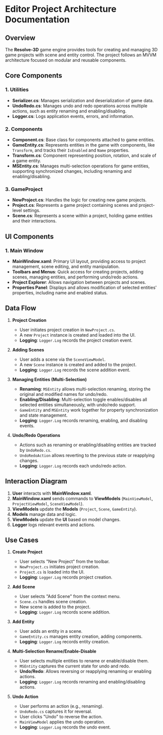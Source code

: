 # Editor Project Architecture Documentation

## Overview
The **Resolve-3D** game engine provides tools for creating and managing 3D game projects with scene and entity control. The project follows an MVVM architecture focused on modular and reusable components.

## Core Components
### 1. **Utilities**
- **Serializer.cs**: Manages serialization and deserialization of game data.
- **UndoRedo.cs**: Manages undo and redo operations across multiple actions, such as entity renaming and enabling/disabling.
- **Logger.cs**: Logs application events, errors, and information.

### 2. **Components**
- **Component.cs**: Base class for components attached to game entities.
- **GameEntity.cs**: Represents entities in the game with components, like `Transform`, and tracks their `IsEnabled` and `Name` properties.
- **Transform.cs**: Component representing position, rotation, and scale of a game entity.
- **MSEntity.cs**: Manages multi-selection operations for game entities, supporting synchronized changes, including renaming and enabling/disabling.

### 3. **GameProject**
- **NewProject.cs**: Handles the logic for creating new game projects.
- **Project.cs**: Represents a game project containing scenes and project-level settings.
- **Scene.cs**: Represents a scene within a project, holding game entities and their interactions.

## UI Components
### 1. **Main Window**
- **MainWindow.xaml**: Primary UI layout, providing access to project management, scene editing, and entity manipulation.
- **Toolbars and Menus**: Quick access for creating projects, adding scenes, managing entities, and performing undo/redo actions.
- **Project Explorer**: Allows navigation between projects and scenes.
- **Properties Panel**: Displays and allows modification of selected entities' properties, including name and enabled status.

## Data Flow
1. **Project Creation**
   - User initiates project creation in `NewProject.cs`.
   - A new `Project` instance is created and loaded into the UI.
   - **Logging**: `Logger.Log` records the project creation event.

2. **Adding Scenes**
   - User adds a scene via the `SceneViewModel`.
   - A new `Scene` instance is created and added to the project.
   - **Logging**: `Logger.Log` records the scene addition event.

3. **Managing Entities (Multi-Selection)**
   - **Renaming**: `MSEntity` allows multi-selection renaming, storing the original and modified names for undo/redo.
   - **Enabling/Disabling**: Multi-selection toggle enables/disables all selected entities simultaneously, with undo/redo support.
   - `GameEntity` and `MSEntity` work together for property synchronization and state management.
   - **Logging**: `Logger.Log` records renaming, enabling, and disabling events.

4. **Undo/Redo Operations**
   - Actions such as renaming or enabling/disabling entities are tracked by `UndoRedo.cs`.
   - `UndoRedoAction` allows reverting to the previous state or reapplying changes.
   - **Logging**: `Logger.Log` records each undo/redo action.

## Interaction Diagram
1. **User** interacts with **MainWindow.xaml**.
2. **MainWindow.xaml** sends commands to **ViewModels** (`MainViewModel`, `ProjectViewModel`, `SceneViewModel`).
3. **ViewModels** update the **Models** (`Project`, `Scene`, `GameEntity`).
4. **Models** manage data and logic.
5. **ViewModels** update the **UI** based on model changes.
6. **Logger** logs relevant events and actions.

## Use Cases
1. **Create Project**
   - User selects "New Project" from the toolbar.
   - `NewProject.cs` initiates project creation.
   - `Project.cs` is loaded into the UI.
   - **Logging**: `Logger.Log` records project creation.

2. **Add Scene**
   - User selects "Add Scene" from the context menu.
   - `Scene.cs` handles scene creation.
   - New scene is added to the project.
   - **Logging**: `Logger.Log` records scene addition.

3. **Add Entity**
   - User adds an entity in a scene.
   - `GameEntity.cs` manages entity creation, adding components.
   - **Logging**: `Logger.Log` records entity creation.

4. **Multi-Selection Rename/Enable-Disable**
   - User selects multiple entities to rename or enable/disable them.
   - `MSEntity` captures the current state for undo and redo.
   - **Undo/Redo**: Allows reversing or reapplying renaming or enabling actions.
   - **Logging**: `Logger.Log` records renaming and enabling/disabling actions.

5. **Undo Action**
   - User performs an action (e.g., renaming).
   - `UndoRedo.cs` captures it for reversal.
   - User clicks "Undo" to reverse the action.
   - `MainViewModel` applies the undo operation.
   - **Logging**: `Logger.Log` records the undo event.
